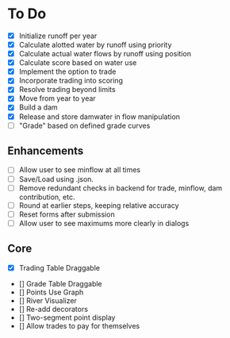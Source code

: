 # To Do

- [X] Initialize runoff per year
- [X] Calculate alotted water by runoff using priority
- [X] Calculate actual water flows by runoff using position
- [X] Calculate score based on water use
- [X] Implement the option to trade
- [X] Incorporate trading into scoring
- [X] Resolve trading beyond limits
- [X] Move from year to year
- [X] Build a dam
- [X] Release and store damwater in flow manipulation
- [ ] "Grade" based on defined grade curves

## Enhancements

- [ ] Allow user to see minflow at all times
- [ ] Save/Load using .json.
- [ ] Remove redundant checks in backend for trade, minflow, dam contribution, etc.
- [ ] Round at earlier steps, keeping relative accuracy
- [ ] Reset forms after submission
- [ ] Allow user to see maximums more clearly in dialogs

## Core

- [X] Trading Table Draggable
- [] Grade Table Draggable
- [] Points Use Graph
- [] River Visualizer
- [] Re-add decorators
- [] Two-segment point display  
- [] Allow trades to pay for themselves
